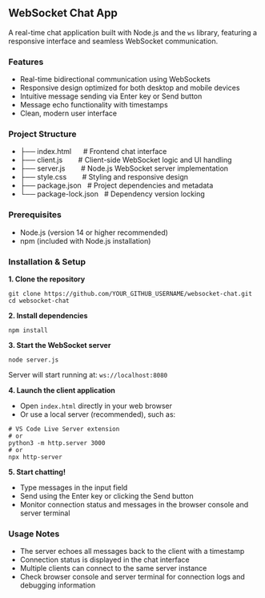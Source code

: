 <h2><strong>WebSocket Chat App</strong></h2>
<p>A real-time chat application built with Node.js and the <code>ws</code> library, featuring a responsive interface and seamless WebSocket communication.</p>

<h3><strong>Features</strong></h3>
<ul>
  <li>Real-time bidirectional communication using WebSockets</li>
  <li>Responsive design optimized for both desktop and mobile devices</li>
  <li>Intuitive message sending via Enter key or Send button</li>
  <li>Message echo functionality with timestamps</li>
  <li>Clean, modern user interface</li>
</ul>

<h3><strong>Project Structure</strong></h3>
<ul>
  <li>├── index.html &nbsp;&nbsp;&nbsp;&nbsp; # Frontend chat interface</li>
  <li>├── client.js &nbsp;&nbsp;&nbsp;&nbsp;&nbsp;&nbsp; # Client-side WebSocket logic and UI handling</li>
  <li>├── server.js &nbsp;&nbsp;&nbsp;&nbsp;&nbsp;&nbsp; # Node.js WebSocket server implementation</li>
  <li>├── style.css &nbsp;&nbsp;&nbsp;&nbsp;&nbsp;&nbsp; # Styling and responsive design</li>
  <li>├── package.json &nbsp; # Project dependencies and metadata</li>
  <li>└── package-lock.json &nbsp; # Dependency version locking</li>
</ul>

<h3><strong>Prerequisites</strong></h3>
<ul>
  <li>Node.js (version 14 or higher recommended)</li>
  <li>npm (included with Node.js installation)</li>
</ul>

<h3><strong>Installation &amp; Setup</strong></h3>

<p><strong>1. Clone the repository</strong></p>
<pre><code>git clone https://github.com/YOUR_GITHUB_USERNAME/websocket-chat.git
cd websocket-chat
</code></pre>

<p><strong>2. Install dependencies</strong></p>
<pre><code>npm install
</code></pre>

<p><strong>3. Start the WebSocket server</strong></p>
<pre><code>node server.js
</code></pre>
<p>Server will start running at: <code>ws://localhost:8080</code></p>

<p><strong>4. Launch the client application</strong></p>
<ul>
  <li>Open <code>index.html</code> directly in your web browser</li>
  <li>Or use a local server (recommended), such as:</li>
</ul>

<pre><code># VS Code Live Server extension
# or
python3 -m http.server 3000
# or
npx http-server
</code></pre>

<p><strong>5. Start chatting!</strong></p>
<ul>
  <li>Type messages in the input field</li>
  <li>Send using the Enter key or clicking the Send button</li>
  <li>Monitor connection status and messages in the browser console and server terminal</li>
</ul>

<h3><strong>Usage Notes</strong></h3>
<ul>
  <li>The server echoes all messages back to the client with a timestamp</li>
  <li>Connection status is displayed in the chat interface</li>
  <li>Multiple clients can connect to the same server instance</li>
  <li>Check browser console and server terminal for connection logs and debugging information</li>
</ul>
